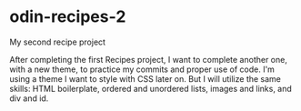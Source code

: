# odin-recipes-2
My second recipe project

After completing the first Recipes project, I want to complete another one, with a new theme, to practice my commits and proper use of code. I'm using a theme I want to style with CSS later on. But I will utilize the same skills: HTML boilerplate, ordered and unordered lists, images and links, and div and id.
